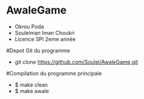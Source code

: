 AwaleGame
=========

- Okrou Poda
- Souleiman Iman Choukri
- Licence SPI 2eme année 

#Depot Git du programme

- git clone https://github.com/Soulei/AwaleGame.git

#Compilation du programme principale

- $ make clean
- $ make awale
